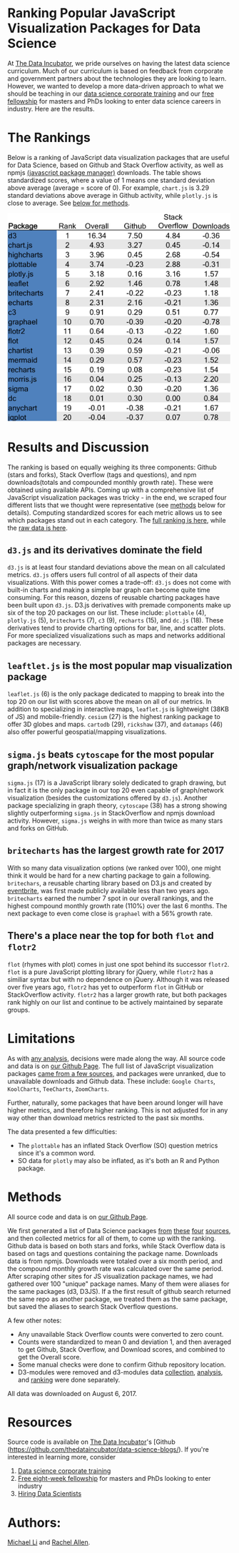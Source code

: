 # Ranking Popular JavaScript Visualization Packages for Data Science

At [The Data Incubator](https://www.thedataincubator.com/), we pride ourselves on having the latest data science curriculum. Much of our curriculum is based on feedback from corporate and government partners about the technologies they are looking to learn.  However, we wanted to develop a more data-driven approach to what we should be teaching in our [data science corporate training](https://www.thedataincubator.com/training.html) and our [free fellowship](https://www.thedataincubator.com/fellowship.html) for masters and PhDs looking to enter data science careers in industry. Here are the results.

# The Rankings

Below is a ranking of JavaScript data visualization packages that are useful for Data Science, based on Github and Stack Overflow activity, as well as npmjs [(javascript package manager)](https://www.npmjs.com/) downloads. The table shows standardized scores, where a value of 1 means one standard deviation above average (average = score of 0). For example, `chart.js` is 3.29 standard deviations above average in Github activity, while `plotly.js` is close to average. See [below for methods](#Methods).

<img src="img/js_viz_rank.png" width=500px></img>


# Results and Discussion

The ranking is based on equally weighing its three components: Github (stars and forks), Stack Overflow (tags and questions), and npm downloads(totals and compounded monthly growth rate). These were obtained using available APIs. Coming up with a comprehensive list of JavaScript visualization packages was tricky - in the end, we scraped four different lists that we thought were representative (see [methods](#Methods) below for details). Computing standardized scores for each metric allows us to see which packages stand out in each category. The [full ranking is here](output/js_viz_final_Rankings.csv), while the [raw data is here](output/JS_VIZ_data.csv).

## `d3.js` and its derivatives dominate the field

`d3.js` is at least four standard deviations above the mean on all calculated metrics. `d3.js` offers users full control of all aspects of their data visualizations. With this power comes a trade-off: `d3.js` does not come with built-in charts and making a simple bar graph can become quite time consuming. For this reason, dozens of reusable charting packages have been built upon `d3.js`. D3.js derivatives with premade components make up six of the top 20 packages on our list. These include: `plottable` (4), `plotly.js` (5), `britecharts` (7), `c3` (9), `recharts` (15), and `dc.js` (18). These derivatives tend to provide charting options for bar, line, and scatter plots. For more specialized visualizations such as maps and networks additional packages are necessary.

## `leaftlet.js` is the most popular map visualization package
`leaflet.js` (6) is the only package dedicated to mapping to break into the top 20 on our list with scores above the mean on all of our metrics. In addition to specializing in interactive maps, `leaflet.js` is lightweight (38KB of JS) and mobile-friendly. `cesium` (27) is the highest ranking package to offer 3D globes and maps. `cartodb` (29), `rickshaw` (37), and `datamaps` (46) also offer powerful geospatial/mapping visualizations.

## `sigma.js` beats `cytoscape` for the most popular graph/network visualization package
`sigma.js` (17) is a JavaScript library solely dedicated to graph drawing, but in fact it is the only package in our top 20 even capable of graph/network visualization (besides the customizations offered by `d3.js`). Another package specializing in graph theory, `cytoscape` (38) has a strong showing slightly outperforming `sigma.js` in StackOverflow and npmjs download activity. However, `sigma.js` weighs in with more than twice as many stars and forks on GitHub. 

## `britecharts` has the largest growth rate for 2017
With so many data visualization options (we ranked over 100), one might think it would be hard for a new charting package to gain a following. `britechars`, a reusable charting library based on D3.js and created by [eventbrite](https://www.eventbrite.com/engineering/introducing-britecharts/), was first made publicly available less than two years ago. `britecharts` earned the number 7 spot in our overall rankings, and the highest compound monthly growth rate (110%) over the last 6 months. The next package to even come close is `graphael` with a 56% growth rate.

## There's a place near the top for both `flot` and `flotr2`
`flot` (rhymes with plot) comes in just one spot behind its successor `flotr2`. `flot` is a pure JavaScript plotting library for jQuery, while `flotr2` has a similiar syntax but with no dependence on jQuery. Although it was released over five years ago, `flotr2` has yet to outperform `flot` in GitHub or StackOverflow activity. `flotr2` has a larger growth rate, but both packages rank highly on our list and continue to be actively maintained by separate groups.


# Limitations

As with [any analysis](https://twitter.com/benhamner/status/732392995610198016), decisions were made along the way. All source code and data is on [our Github Page](https://github.com/thedataincubator/data-science-blogs). The full list of JavaScript visualization packages [came from a few sources](#Methods), and packages were unranked, due to unavailable downloads and Github data. These include: `Google Charts`, `KoolCharts`, `TeeCharts`, `ZoomCharts`. 

Further, naturally, some packages that have been around longer will have higher metrics, and therefore higher ranking. This is not adjusted for in any way other than download metrics restricted to the past six months.

The data presented a few difficulties:

* The `plottable` has an inflated Stack Overflow (SO) question metrics since 
  it's a common word.
* SO data for `plotly` may also be inflated, as it's both an R and Python
  package.


# Methods

All source code and data is on [our Github Page](https://github.com/thedataincubator/data-science-blogs).

We first generated a list of Data Science packages [from](https://github.com/fasouto/awesome-dataviz') [these](https://github.com/wbkd/awesome-d3) [four](https://en.wikipedia.org/wiki/Comparison_of_JavaScript_charting_frameworks) [sources](https://cssauthor.com/javascript-charting-libraries), and then collected metrics for all of them, to come up with the ranking. Github data is based on both stars and forks, while Stack Overflow data is based on tags and questions containing the package name. Downloads data is from npmjs. Downloads were totaled over a six month period, and the compound monthly growth rate was calculated over the same period. After scraping other sites for JS visualization package names, we had gathered over 100 "unique" package names. Many of them were aliases for the same packages (d3, D3JS). If a the first result of github search returned the same repo as another package, we treated them as the same package, but saved the aliases to search Stack Overflow questions. 

A few other notes:

* Any unavailable Stack Overflow counts were converted to zero count. 
* Counts were standardized to mean 0 and deviation 1, and then averaged to
  get Github, Stack Overflow, and Download scores, and combined to get the Overall 
  score. 
* Some manual checks were done to confirm Github repository location.
* D3-modules were removed and d3-modules data [collection](code/make_D3_modules_data.ipynb), [analysis](code/D3_modules_analysis.ipynb), and [ranking](img/d3_mod_rank.png) were done separately.

All data was downloaded on August 6, 2017.

# Resources
Source code is available on [The Data Incubator](https://www.thedataincubator.com/)'s [Github (https://github.com/thedataincubator/data-science-blogs/). If you're interested in learning more, consider

1. [Data science corporate training](https://www.thedataincubator.com/training.html)
2. [Free eight-week fellowship](https://www.thedataincubator.com/fellowship.html) for masters and PhDs looking to enter industry
3. [Hiring Data Scientists](https://www.thedataincubator.com/hiring.html)

# Authors:
[Michael Li](https://github.com/tianhuil/) and [Rachel Allen](https://github.com/raykallen/).